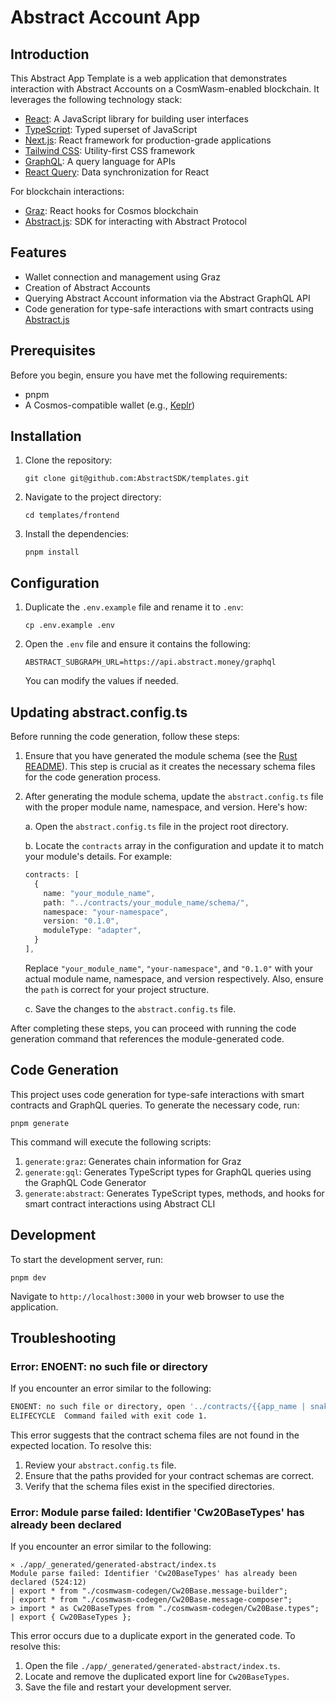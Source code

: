 # Abstract Account App

## Introduction

This Abstract App Template is a web application that demonstrates interaction
with Abstract Accounts on a CosmWasm-enabled blockchain. It leverages the
following technology stack:

- [React](https://react.dev/): A JavaScript library for building user interfaces
- [TypeScript](https://www.typescriptlang.org/): Typed superset of JavaScript
- [Next.js](https://nextjs.org/docs): React framework for production-grade
  applications
- [Tailwind CSS](https://tailwindcss.com/docs): Utility-first CSS framework
- [GraphQL](https://graphql.org/): A query language for APIs
- [React Query](https://tanstack.com/query/latest/docs/react/overview): Data
  synchronization for React

For blockchain interactions:

- [Graz](https://graz.sh/docs): React hooks for Cosmos blockchain
- [Abstract.js](https://js.abstract.money/): SDK for interacting with Abstract
  Protocol

## Features

- Wallet connection and management using Graz
- Creation of Abstract Accounts
- Querying Abstract Account information via the Abstract GraphQL API
- Code generation for type-safe interactions with smart contracts using
  [Abstract.js](https://js.abstract.money/)

## Prerequisites

Before you begin, ensure you have met the following requirements:

- pnpm
- A Cosmos-compatible wallet (e.g., [Keplr](keplr.app))

## Installation

1. Clone the repository:
   ```
   git clone git@github.com:AbstractSDK/templates.git
   ```

2. Navigate to the project directory:
   ```
   cd templates/frontend
   ```

3. Install the dependencies:
   ```
   pnpm install
   ```

## Configuration

1. Duplicate the `.env.example` file and rename it to `.env`:
   ```
   cp .env.example .env
   ```

2. Open the `.env` file and ensure it contains the following:
   ```
   ABSTRACT_SUBGRAPH_URL=https://api.abstract.money/graphql
   ```

   You can modify the values if needed.

## Updating abstract.config.ts

Before running the code generation, follow these steps:

1. Ensure that you have generated the module schema (see the
   [Rust README](https://github.com/AbstractSDK/templates/blob/main/README.md)).
   This step is crucial as it creates the necessary schema files for the code
   generation process.


2. After generating the module schema, update the `abstract.config.ts` file with
   the proper module name, namespace, and version. Here's how:

   a. Open the `abstract.config.ts` file in the project root directory.

   b. Locate the `contracts` array in the configuration and update it to match
   your module's details. For example:

   ```typescript
   contracts: [
     {
       name: "your_module_name", 
       path: "../contracts/your_module_name/schema/", 
       namespace: "your-namespace", 
       version: "0.1.0",
       moduleType: "adapter",
     }
   ],
   ```

   Replace `"your_module_name"`, `"your-namespace"`, and `"0.1.0"` with your
   actual module name, namespace, and version respectively. Also, ensure the
   `path` is correct for your project structure.

   c. Save the changes to the `abstract.config.ts` file.

After completing these steps, you can proceed with running the code generation
command that references the module-generated code.

## Code Generation

This project uses code generation for type-safe interactions with smart
contracts and GraphQL queries. To generate the necessary code, run:

```
pnpm generate
```

This command will execute the following scripts:

1. `generate:graz`: Generates chain information for Graz
2. `generate:gql`: Generates TypeScript types for GraphQL queries using the
   GraphQL Code Generator
3. `generate:abstract`: Generates TypeScript types, methods, and hooks for smart
   contract interactions using Abstract CLI

## Development

To start the development server, run:

```
pnpm dev
```

Navigate to `http://localhost:3000` in your web browser to use the application.

## Troubleshooting

### Error: ENOENT: no such file or directory

If you encounter an error similar to the following:

```bash
ENOENT: no such file or directory, open '../contracts/{{app_name | snake_case}}/schema/module-schema.json'
ELIFECYCLE  Command failed with exit code 1.
```

This error suggests that the contract schema files are not found in the expected
location. To resolve this:

1. Review your `abstract.config.ts` file.
2. Ensure that the paths provided for your contract schemas are correct.
3. Verify that the schema files exist in the specified directories.

### Error: Module parse failed: Identifier 'Cw20BaseTypes' has already been declared

If you encounter an error similar to the following:

```shellscript
⨯ ./app/_generated/generated-abstract/index.ts
Module parse failed: Identifier 'Cw20BaseTypes' has already been declared (524:12)
| export * from "./cosmwasm-codegen/Cw20Base.message-builder";
| export * from "./cosmwasm-codegen/Cw20Base.message-composer";
> import * as Cw20BaseTypes from "./cosmwasm-codegen/Cw20Base.types";
| export { Cw20BaseTypes };
```

This error occurs due to a duplicate export in the generated code. To resolve
this:

1. Open the file `./app/_generated/generated-abstract/index.ts`.
2. Locate and remove the duplicated export line for `Cw20BaseTypes`.
3. Save the file and restart your development server.
